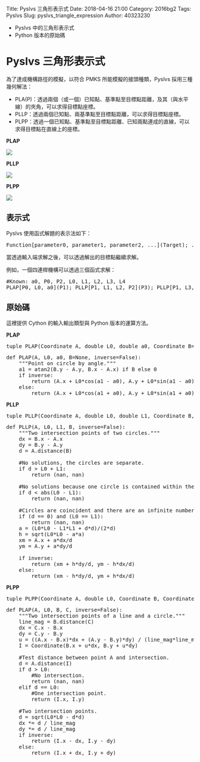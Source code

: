 Title: Pyslvs 三角形表示式
Date: 2018-04-16 21:00
Category: 2016bg2
Tags: Pyslvs
Slug: pyslvs_triangle_expression
Author: 40323230

+ Pyslvs 中的三角形表示式
+ Python 版本的原始碼

<!-- PELICAN_END_SUMMARY -->

Pyslvs 三角形表示式
===

為了達成機構路徑的模擬，以符合 PMKS 所能模擬的接頭種類，Pyslvs 採用三種幾何解法：

+ PLA(P)：透過兩個（或一個）已知點、基準點至目標點距離，及其（與水平線）的夾角，可以求得目標點座標。
+ PLLP：透過兩個已知點、兩基準點至目標點距離，可以求得目標點座標。
+ PLPP：透過一個已知點、基準點至目標點距離、已知兩點連成的直線，可以求得目標點在直線上的座標。

**PLAP**

![](https://raw.githubusercontent.com/coursemdetw/project_site_files/gh-pages/files/pyslvs/PLAP.png)

**PLLP**

![](https://raw.githubusercontent.com/coursemdetw/project_site_files/gh-pages/files/pyslvs/PLLP.png)

**PLPP**

![](https://raw.githubusercontent.com/coursemdetw/project_site_files/gh-pages/files/pyslvs/PLPP.png)

表示式
---

Pyslvs 使用函式解題的表示法如下：

<pre>
Function[parameter0, parameter1, parameter2, ...](Target); ...
</pre>

當透過輸入端求解之後，可以透過解出的目標點繼續求解。

例如，一個四連桿機構可以透過三個函式求解：

<pre>
#Known: a0, P0, P2, L0, L1, L2, L3, L4
PLAP[P0, L0, a0](P1); PLLP[P1, L1, L2, P2](P3); PLLP[P1, L3, L4, P3](P4)
</pre>

原始碼
---

這裡提供 Cython 的輸入輸出類型與 Python 版本的運算方法。

**PLAP**

<pre class="brush: c">
tuple PLAP(Coordinate A, double L0, double a0, Coordinate B=0, bool inverse=false);
</pre>

<pre class="brush: python">
def PLAP(A, L0, a0, B=None, inverse=False):
    """Point on circle by angle."""
    a1 = atan2(B.y - A.y, B.x - A.x) if B else 0
    if inverse:
        return (A.x + L0*cos(a1 - a0), A.y + L0*sin(a1 - a0))
    else:
        return (A.x + L0*cos(a1 + a0), A.y + L0*sin(a1 + a0))
</pre>

**PLLP**

<pre class="brush: c">
tuple PLLP(Coordinate A, double L0, double L1, Coordinate B, bool inverse=false);
</pre>

<pre class="brush: python">
def PLLP(A, L0, L1, B, inverse=False):
    """Two intersection points of two circles."""
    dx = B.x - A.x
    dy = B.y - A.y
    d = A.distance(B)
    
    #No solutions, the circles are separate.
    if d > L0 + L1:
        return (nan, nan)
    
    #No solutions because one circle is contained within the other.
    if d < abs(L0 - L1):
        return (nan, nan)
    
    #Circles are coincident and there are an infinite number of solutions.
    if (d == 0) and (L0 == L1):
        return (nan, nan)
    a = (L0*L0 - L1*L1 + d*d)/(2*d)
    h = sqrt(L0*L0 - a*a)
    xm = A.x + a*dx/d
    ym = A.y + a*dy/d
    
    if inverse:
        return (xm + h*dy/d, ym - h*dx/d)
    else:
        return (xm - h*dy/d, ym + h*dx/d)
</pre>

**PLPP**

<pre class="brush: c">
tuple PLPP(Coordinate A, double L0, Coordinate B, Coordinate C, bool inverse=false);
</pre>

<pre class="brush: python">
def PLAP(A, L0, B, C, inverse=False):
    """Two intersection points of a line and a circle."""
    line_mag = B.distance(C)
    dx = C.x - B.x
    dy = C.y - B.y
    u = ((A.x - B.x)*dx + (A.y - B.y)*dy) / (line_mag*line_mag)
    I = Coordinate(B.x + u*dx, B.y + u*dy)
    
    #Test distance between point A and intersection.
    d = A.distance(I)
    if d > L0:
        #No intersection.
        return (nan, nan)
    elif d == L0:
        #One intersection point.
        return (I.x, I.y)
    
    #Two intersection points.
    d = sqrt(L0*L0 - d*d)
    dx *= d / line_mag
    dy *= d / line_mag
    if inverse:
        return (I.x - dx, I.y - dy)
    else:
        return (I.x + dx, I.y + dy)
</pre>